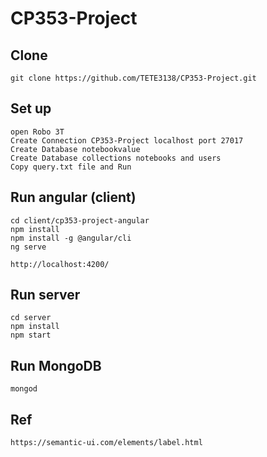 # CP353-Project
## Clone
```
git clone https://github.com/TETE3138/CP353-Project.git
```

## Set up
```
open Robo 3T
Create Connection CP353-Project localhost port 27017
Create Database notebookvalue
Create Database collections notebooks and users
Copy query.txt file and Run 
```
## Run angular (client)
```
cd client/cp353-project-angular
npm install
npm install -g @angular/cli
ng serve
```
```
http://localhost:4200/
```

## Run server
```
cd server
npm install
npm start
```

## Run MongoDB
```
mongod
```

## Ref
```
https://semantic-ui.com/elements/label.html
```
